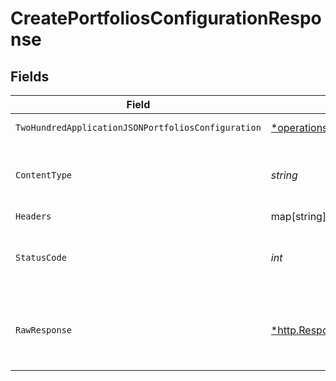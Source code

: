 # CreatePortfoliosConfigurationResponse


## Fields

| Field                                                                                                                                               | Type                                                                                                                                                | Required                                                                                                                                            | Description                                                                                                                                         |
| --------------------------------------------------------------------------------------------------------------------------------------------------- | --------------------------------------------------------------------------------------------------------------------------------------------------- | --------------------------------------------------------------------------------------------------------------------------------------------------- | --------------------------------------------------------------------------------------------------------------------------------------------------- |
| `TwoHundredApplicationJSONPortfoliosConfiguration`                                                                                                  | [*operations.CreatePortfoliosConfigurationPortfoliosConfiguration](../../models/operations/createportfoliosconfigurationportfoliosconfiguration.md) | :heavy_minus_sign:                                                                                                                                  | Portfolios configuration                                                                                                                            |
| `ContentType`                                                                                                                                       | *string*                                                                                                                                            | :heavy_check_mark:                                                                                                                                  | HTTP response content type for this operation                                                                                                       |
| `Headers`                                                                                                                                           | map[string][]*string*                                                                                                                               | :heavy_minus_sign:                                                                                                                                  | N/A                                                                                                                                                 |
| `StatusCode`                                                                                                                                        | *int*                                                                                                                                               | :heavy_check_mark:                                                                                                                                  | HTTP response status code for this operation                                                                                                        |
| `RawResponse`                                                                                                                                       | [*http.Response](https://pkg.go.dev/net/http#Response)                                                                                              | :heavy_minus_sign:                                                                                                                                  | Raw HTTP response; suitable for custom response parsing                                                                                             |